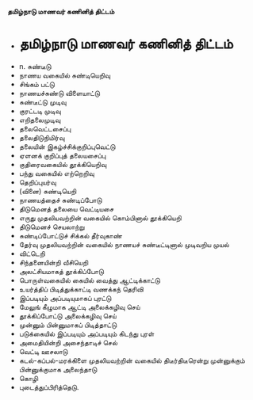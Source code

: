 **தமிழ்நாடு மாணவர் கணினித் திட்டம்**
- # தமிழ்நாடு மாணவர் கணினித் திட்டம்
- n. சுண்டீடு
- நாணய வகையில் சுண்டியெறிவு
- சிங்கம் பட்டு
- நாணயச்சுண்டு விளையாட்டு
- சுண்டீட்டு முடிவு
- குரட்டடி முடிவு
- எறிதலைமுடிவு
- தலைவெட்டசைப்பு
- தலைதிடுநிமிர்வு
- தலையின் இகழ்ச்சிக்குறிப்புவெட்டு
- ஏளனக் குறிப்புத் தலையசைப்பு
- குதிரைவகையில் தூக்கியெறிவு
- பந்து வகையில் எற்றெறிவு
- தெறிப்புயர்வு
- (வினை) சுண்டியெறி
- நாணயத்தைச் சுண்டிப்போடு
- திடுமெனத் தலையை வெட்டியசை
- எருது முதலியவற்றின் வகையில் கொம்பினால் தூக்கியெறி
- திடுமெனச் செயலாற்று
- சுண்டிப்போட்டுச் சிக்கல் தீர்வுகாண்
- தேர்வு முதலியவற்றின் வகையில் நாணயச் சுண்டீட்டினால் முடிவறிய முயல்
- விட்டெறி
- சிந்தனையின்றி வீசியெறி
- அலட்சியமாகத் தூக்கிப்போடு
- பொருள்வகையில் கையில் வைத்து ஆட்டிக்காட்டு
- உயர்த்திப் பிடித்துக்காட்டி வணக்கந் தெரிவி
- இப்படியும் அப்படியுமாகப் புரட்டு
- மேலுங் கீழுமாக ஆட்டி அலைக்கழிவு செய்
- தூக்கிப்போட்டு அலைக்கழிவு செய்
- முன்னும் பின்னுமாகப் பிடித்தாட்டு
- படுக்கையில் இப்படியும் அப்படியும் கிடந்து புரள்
- அமைதியின்றி அசைந்தாடிச் செல்
- வெட்டி ஊசலாடு
- கடல்-கப்பல்-மரக்கிளை முதலியவற்றின் வகையில் திடீர்திடீரென்று முன்னுக்கும் பின்னுக்குமாக அலைந்தாடு
- கொழி
- புடைத்துப்பிரித்தெடு.


